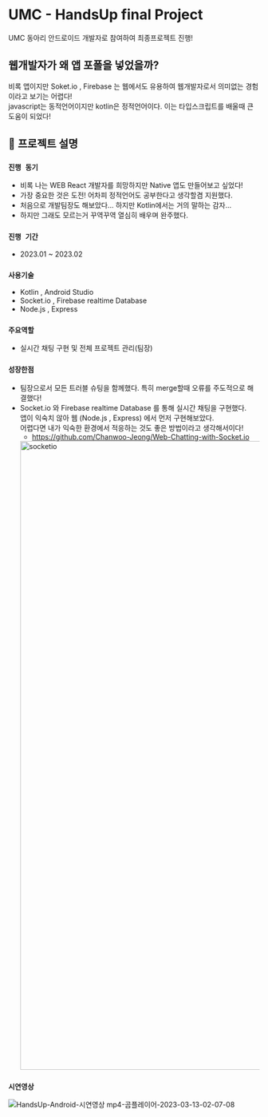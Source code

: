 # UMC - HandsUp final Project 
UMC 동아리 안드로이드 개발자로 참여하여 최종프로젝트 진행!

## 웹개발자가 왜 앱 포폴을 넣었을까?
비록 앱이지만 Soket.io , Firebase 는 웹에서도 유용하여 웹개발자로서 의미없는 경험이라고 보기는 어렵다! <br/>
javascript는 동적언어이지만 kotlin은 정적언어이다. 이는 타입스크립트를 배울때 큰 도움이 되었다!


## 📌 프로젝트 설명
### `진행 동기` 
 - 비록 나는 WEB React 개발자를 희망하지만 Native 앱도 만들어보고 싶었다!
 - 가장 중요한 것은 도전! 어차피 정적언어도 공부한다고 생각할겸 지원했다.
 - 처음으로 개발팀장도 해보았다... 하지만 Kotlin에서는 거의 말하는 감자...
 - 하지만 그래도 모르는거 꾸역꾸역 열심히 배우며 완주했다.

### `진행 기간` 
 - 2023.01 ~ 2023.02 

### `사용기술`
- Kotlin , Android Studio
- Socket.io , Firebase realtime Database
- Node.js , Express

### `주요역할`
- 실시간 채팅 구현 및 전체 프로젝트 관리(팀장)

### `성장한점`
- 팀장으로서 모든 트러블 슈팅을 함께했다. 특히 merge할때 오류를 주도적으로 해결했다!
- Socket.io 와 Firebase realtime Database 를 통해 실시간 채팅을 구현했다.<br/>
  앱이 익숙치 않아 웹 (Node.js , Express) 에서 먼저 구현해보았다. <br/>
  어렵다면 내가 익숙한 환경에서 적응하는 것도 좋은 방법이라고 생각해서이다!
  - https://github.com/Chanwoo-Jeong/Web-Chatting-with-Socket.io  <br/>
  <img width="1259" alt="socketio" src="https://user-images.githubusercontent.com/91375979/224561012-a78e0013-3672-483c-81ac-5697fcc4d0e8.png">



### `시연영상`
![HandsUp-Android-시연영상 mp4-곰플레이어-2023-03-13-02-07-08](https://user-images.githubusercontent.com/91375979/224560637-8244a187-3be4-4f38-b279-f1de34212c76.gif)
